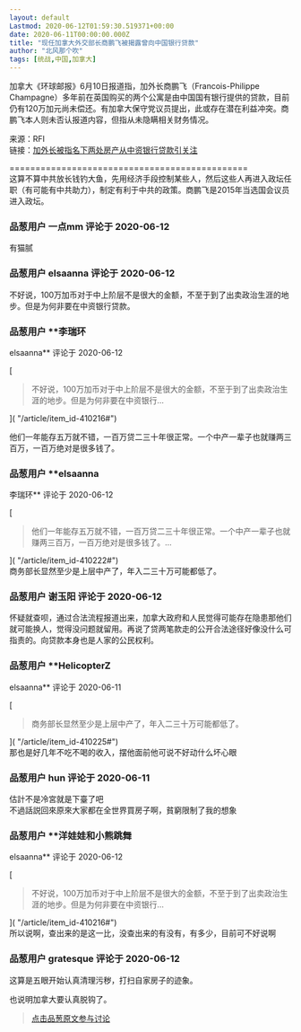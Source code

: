 ```yaml
---
layout: default
Lastmod: 2020-06-12T01:59:30.519371+00:00
date: 2020-06-11T00:00:00.000Z
title: "现任加拿大外交部长商鹏飞被揭露曾向中国银行贷款"
author: "北风那个吹"
tags: [统战,中国,加拿大]
---
```


加拿大《环球邮报》6月10日报道指，加外长商鹏飞（Francois-Philippe Champagne）多年前在英国购买的两个公寓是由中国国有银行提供的贷款，目前仍有120万加元尚未偿还。有加拿大保守党议员提出，此或存在潜在利益冲突。商鹏飞本人则未否认报道内容，但指从未隐瞒相关财务情况。  
  
来源：RFI  
链接：[加外长被指名下两处房产从中资银行贷款引关注]( "http://www.rfi.fr/cn/%E7%BE%8E%E6%B4%B2/20200611-%E5%8A%A0%E5%A4%96%E9%95%BF%E8%A2%AB%E6%8C%87%E5%90%8D%E4%B8%8B%E4%B8%A4%E5%A4%84%E6%88%BF%E4%BA%A7%E4%BB%8E%E4%B8%AD%E8%B5%84%E9%93%B6%E8%A1%8C%E8%B4%B7%E6%AC%BE%E5%BC%95%E5%85%B3%E6%B3%A8")  
  
\==============================================  
这算不算中共放长钱钓大鱼，先用经济手段控制某些人，然后这些人再进入政坛任职（有可能有中共助力），制定有利于中共的政策。商鹏飞是2015年当选国会议员进入政坛。

            
### 品葱用户 **一点mm** 评论于 2020-06-12
        
有猫腻
        


            
### 品葱用户 **elsaanna** 评论于 2020-06-12
        
不好说，100万加币对于中上阶层不是很大的金额，不至于到了出卖政治生涯的地步。但是为何非要在中资银行贷款。
        


            
### 品葱用户 **李瑞环 
elsaanna** 评论于 2020-06-12
        
[

> 不好说，100万加币对于中上阶层不是很大的金额，不至于到了出卖政治生涯的地步。但是为何非要在中资银行...

]( "/article/item_id-410216#")  
  
他们一年能存五万就不错，一百万贷二三十年很正常。一个中产一辈子也就赚两三百万，一百万绝对是很多钱了。
        


            
### 品葱用户 **elsaanna 
李瑞环** 评论于 2020-06-12
        
[

> 他们一年能存五万就不错，一百万贷二三十年很正常。一个中产一辈子也就赚两三百万，一百万绝对是很多钱了。...

]( "/article/item_id-410222#")  
商务部长显然至少是上层中产了，年入二三十万可能都低了。
        


            
### 品葱用户 **谢玉阳** 评论于 2020-06-12
        
怀疑就查呗，通过合法流程报道出来，加拿大政府和人民觉得可能存在隐患那他们就可能换人，觉得没问题就留用。再说了贷两笔款走的公开合法途径好像没什么可指责的。向贷款本身也是人家的公民权利。
        


            
### 品葱用户 **HelicopterZ 
elsaanna** 评论于 2020-06-11
        
[

> 商务部长显然至少是上层中产了，年入二三十万可能都低了。

]( "/article/item_id-410225#")  
那也是好几年不吃不喝的收入，摆他面前他可说不好动什么坏心眼
        


            
### 品葱用户 **hun** 评论于 2020-06-11
        
估計不是冷宮就是下臺了吧  
不過話説回來原來大家都在全世界買房子啊，貧窮限制了我的想象
        


            
### 品葱用户 **洋娃娃和小熊跳舞 
elsaanna** 评论于 2020-06-12
        
[

> 不好说，100万加币对于中上阶层不是很大的金额，不至于到了出卖政治生涯的地步。但是为何非要在中资银行...

]( "/article/item_id-410216#")  
所以说啊，查出来的是这一比，没查出来的有没有，有多少，目前可不好说啊
        


            
### 品葱用户 **gratesque** 评论于 2020-06-12
        
这算是五眼开始认真清理污秽，打扫自家房子的迹象。  
  
也说明加拿大要认真脱钩了。
        






> [点击品葱原文参与讨论](https://pincong.rocks/article/20280)

